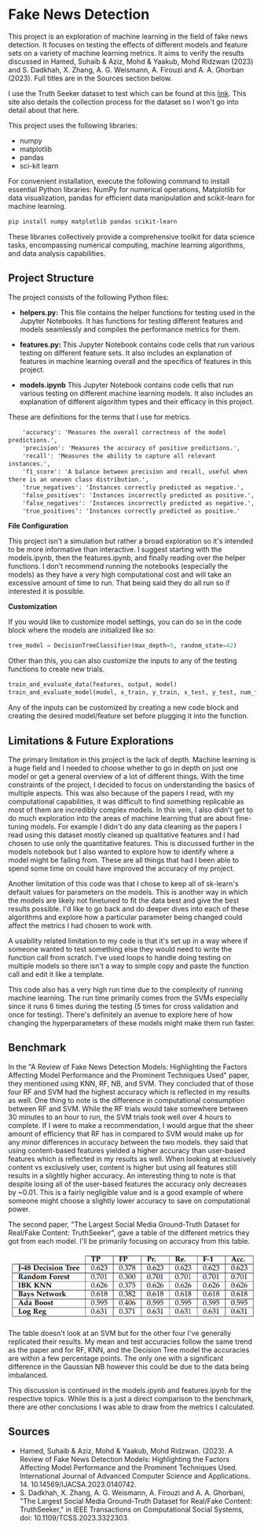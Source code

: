 # Fake News Detection

This project is an exploration of machine learning in the field of fake news detection. It focuses on testing the effects of different models and feature sets on a variety of machine learning metrics. It aims to verify the results discussed in Hamed, Suhaib & Aziz, Mohd & Yaakub, Mohd Ridzwan (2023) and S. Dadkhah, X. Zhang, A. G. Weismann, A. Firouzi and A. A. Ghorban (2023). Full titles are in the Sources section below.

I use the Truth Seeker dataset to test which can be found at this [link](https://www.unb.ca/cic/datasets/truthseeker-2023.html). This site also details the collection process for the dataset so I won't go into detail about that here. 

This project uses the following libraries:
- numpy
- matplotlib
- pandas
- sci-kit learn

For convenient installation, execute the following command to install essential Python libraries: NumPy for numerical operations, Matplotlib for data visualization, pandas for efficient data manipulation and scikit-learn for machine learning.

```bash
pip install numpy matplotlib pandas scikit-learn
```
These libraries collectively provide a comprehensive toolkit for data science tasks, encompassing numerical computing, machine learning algorithms, and data analysis capabilities.

## Project Structure

The project consists of the following Python files:

- **helpers.py:** This file contains the helper functions for testing used in the Jupyter Notebooks. It has functions for testing different features and models seamlessly and compiles the performance metrics for them.

- **features.py:** This Jupyter Notebook contains code cells that run various testing on different feature sets. It also includes an explanation of features in machine learning overall and the specifics of features in this project.

- **models.ipynb** This Jupyter Notebook contains code cells that run various testing on different machine learning models. It also includes an explanation of different algorithm types and their efficacy in this project.

These are definitions for the terms that I use for metrics.

        'accuracy': 'Measures the overall correctness of the model predictions.',
        'precision': 'Measures the accuracy of positive predictions.',
        'recall': 'Measures the ability to capture all relevant instances.',
        'f1_score': 'A balance between precision and recall, useful when there is an uneven class distribution.',
        'true_negatives': 'Instances correctly predicted as negative.',
        'false_positives': 'Instances incorrectly predicted as positive.',
        'false_negatives': 'Instances incorrectly predicted as negative.',
        'true_positives': 'Instances correctly predicted as positive.'


**File Configuration**

This project isn't a simulation but rather a broad exploration so it's intended to be more informative than interactive. I suggest starting with the models.ipynb, then the features.ipynb, and finally reading over the helper functions. I don't recommend running the notebooks (especially the models) as they have a very high computational cost and will take an excessive amount of time to run. That being said they do all run so if interested it is possible. 

**Customization**

If you would like to customize model settings, you can do so in the code block where the models are initialized like so:

```python
tree_model = DecisionTreeClassifier(max_depth=5, random_state=42)
```

Other than this, you can also customize the inputs to any of the testing functions to create new trials.

```python
train_and_evaluate_data(features, output, model)
train_and_evaluate_model(model, x_train, y_train, x_test, y_test, num_folds=5)
```
Any of the inputs can be customized by creating a new code block and creating the desired model/feature set before plugging it into the function.

## Limitations & Future Explorations

The primary limitation in this project is the lack of depth. Machine learning is a huge field and I needed to choose whether to go in depth on just one model or get a general overview of a lot of different things. With the time constraints of the project, I decided to focus on understanding the basics of multiple aspects. This was also because of the papers I read, with my computational capabilities, it was difficult to find something replicable as most of them are incredibly complex models. In this vein, I also didn't get to do much exploration into the areas of machine learning that are about fine-tuning models. For example I didn't do any data cleaning as the papers I read using this dataset mostly cleaned up qualitative features and I had chosen to use only the quantitative features. This is discussed further in the models notebook but I also wanted to explore how to identify where a model might be failing from. These are all things that had I been able to spend some time on could have improved the accuracy of my project.

Another limitation of this code was that I chose to keep all of sk-learn's default values for parameters on the models. This is another way in which the models are likely not finetuned to fit the data best and give the best results possible. I'd like to go back and do deeper dives into each of these algorithms and explore how a particular parameter being changed could affect the metrics I had chosen to work with.

A usability related limitation to my code is that it's set up in a way where if someone wanted to test something else they would need to write the function call from scratch. I've used loops to handle doing testing on multiple models so there isn't a way to simple copy and paste the function call and edit it like a template.

This code also has a very high run time due to the complexity of running machine learning. The run time primarily comes from the SVMs especially since it runs 6 times during the testing (5 times for cross validation and once for testing). There's definitely an avenue to explore here of how changing the hyperparameters of these models might make them run faster.

## Benchmark

In the "A Review of Fake News Detection Models: Highlighting the Factors Affecting Model Performance and the Prominent Techniques Used" paper, they mentioned using KNN, RF, NB, and SVM. They concluded that of those four RF and SVM had the highest accuracy which is reflected in my results as well. One thing to note is the difference in computational consumption between RF and SVM. While the RF trials would take somewhere between 30 minutes to an hour to run, the SVM trials took well over 4 hours to complete. If I were to make a recommendation, I would argue that the sheer amount of efficiency that RF has in compared to SVM would make up for any minor differences in accuracy between the two models. they said that using content-based features yielded a higher accuracy than user-based features which is reflected in my results as well. When looking at exclusively content vs exclusively user, content is higher but using all features still results in a slightly higher accuracy. An interesting thing to note is that despite losing all of the user-based features the accuracy only decreases by ~0.01. This is a fairly negligible value and is a good example of where someone might choose a slightly lower accuracy to save on computational power. 

The second paper, "The Largest Social Media Ground-Truth Dataset for Real/Fake Content: TruthSeeker", gave a table of the different metrics they got from each model. I'll be primarily focusing on accuracy from this table.

![Model Metrics](model_metrics.png) 

The table doesn't look at an SVM but for the other four I've generally replicated their results. My mean and test accuracies follow the same trend as the paper and for RF, KNN, and the Decision Tree model the accuracies are within a few percentage points. The only one with a significant difference in the Gaussian NB however this could be due to the data being imbalanced.

This discussion is continued in the models.ipynb and features.ipynb for the respective topics. While this is a just a direct comparison to the benchmark, there are other conclusions I was able to draw from the metrics I calculated.


## Sources
- Hamed, Suhaib & Aziz, Mohd & Yaakub, Mohd Ridzwan. (2023). A Review of Fake News Detection Models: Highlighting the Factors Affecting Model Performance and the Prominent Techniques Used. International Journal of Advanced Computer Science and Applications. 14. 10.14569/IJACSA.2023.0140742. 
- S. Dadkhah, X. Zhang, A. G. Weismann, A. Firouzi and A. A. Ghorbani, "The Largest Social Media Ground-Truth Dataset for Real/Fake Content: TruthSeeker," in IEEE Transactions on Computational Social Systems, doi: 10.1109/TCSS.2023.3322303.